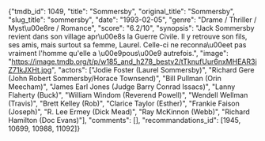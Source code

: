 {"tmdb_id": 1049, "title": "Sommersby", "original_title": "Sommersby", "slug_title": "sommersby", "date": "1993-02-05", "genre": "Drame / Thriller / Myst\u00e8re / Romance", "score": "6.2/10", "synopsis": "Jack Sommersby revient dans son village apr\u00e8s la Guerre Civile. Il y retrouve son fils, ses amis, mais surtout sa femme, Laurel. Celle-ci ne reconna\u00eet pas vraiment l'homme qu'elle a \u00e9pous\u00e9 autrefois.", "image": "https://image.tmdb.org/t/p/w185_and_h278_bestv2/tTknufUur6nxMHEAR3iZ71kJXHt.jpg", "actors": ["Jodie Foster (Laurel Sommersby)", "Richard Gere (John Robert Sommersby/Horace Townsend)", "Bill Pullman (Orin Meecham)", "James Earl Jones (Judge Barry Conrad Issacs)", "Lanny Flaherty (Buck)", "William Windom (Reverend Powell)", "Wendell Wellman (Travis)", "Brett Kelley (Rob)", "Clarice Taylor (Esther)", "Frankie Faison (Joseph)", "R. Lee Ermey (Dick Mead)", "Ray McKinnon (Webb)", "Richard Hamilton (Doc Evans)"], "comments": [], "recommandations_id": [1945, 10699, 10988, 11092]}